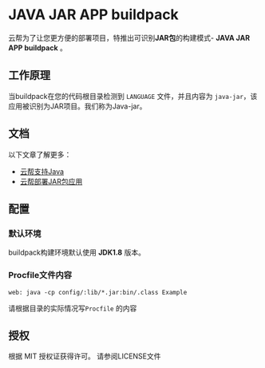 # JAVA JAR APP buildpack

云帮为了让您更方便的部署项目，特推出可识别**JAR包**的构建模式- **JAVA JAR APP buildpack** 。

## 工作原理

当buildpack在您的代码根目录检测到 `LANGUAGE` 文件，并且内容为 `java-jar`，该应用被识别为JAR项目。我们称为Java-jar。

## 文档

以下文章了解更多：

- [云帮支持Java](https://www.rainbond.com/docs/stable/user-lang-docs/java/lang-java-overview.html)
- [云帮部署JAR包应用](https://www.rainbond.com/docs/stable/user-lang-docs/java/lang-java-maven.html)

## 配置

### 默认环境

buildpack构建环境默认使用 **JDK1.8** 版本。

### Procfile文件内容

```
web: java -cp config/:lib/*.jar:bin/.class Example
```

请根据目录的实际情况写`Procfile` 的内容

## 授权

根据 MIT 授权证获得许可。 请参阅LICENSE文件
